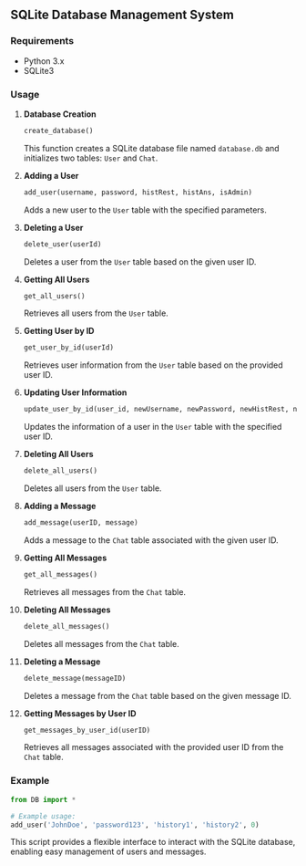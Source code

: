 ## SQLite Database Management System 

### Requirements

- Python 3.x
- SQLite3

### Usage

1. **Database Creation**
   
   ```python
   create_database()
   ```

   This function creates a SQLite database file named `database.db` and initializes two tables: `User` and `Chat`.

2. **Adding a User**
   
   ```python
   add_user(username, password, histRest, histAns, isAdmin)
   ```

   Adds a new user to the `User` table with the specified parameters.

3. **Deleting a User**
   
   ```python
   delete_user(userId)
   ```

   Deletes a user from the `User` table based on the given user ID.

4. **Getting All Users**
   
   ```python
   get_all_users()
   ```

   Retrieves all users from the `User` table.

5. **Getting User by ID**
   
   ```python
   get_user_by_id(userId)
   ```

   Retrieves user information from the `User` table based on the provided user ID.

6. **Updating User Information**
   
   ```python
   update_user_by_id(user_id, newUsername, newPassword, newHistRest, newHistAns, newIsAdmin)
   ```

   Updates the information of a user in the `User` table with the specified user ID.

7. **Deleting All Users**
   
   ```python
   delete_all_users()
   ```

   Deletes all users from the `User` table.

8. **Adding a Message**
   
   ```python
   add_message(userID, message)
   ```

   Adds a message to the `Chat` table associated with the given user ID.

9. **Getting All Messages**
   
   ```python
   get_all_messages()
   ```

   Retrieves all messages from the `Chat` table.

10. **Deleting All Messages**
    
    ```python
    delete_all_messages()
    ```

    Deletes all messages from the `Chat` table.

11. **Deleting a Message**
    
    ```python
    delete_message(messageID)
    ```

    Deletes a message from the `Chat` table based on the given message ID.

12. **Getting Messages by User ID**
    
    ```python
    get_messages_by_user_id(userID)
    ```

    Retrieves all messages associated with the provided user ID from the `Chat` table.

### Example

```python
from DB import *

# Example usage:
add_user('JohnDoe', 'password123', 'history1', 'history2', 0)
```

This script provides a flexible interface to interact with the SQLite database, enabling easy management of users and messages.

